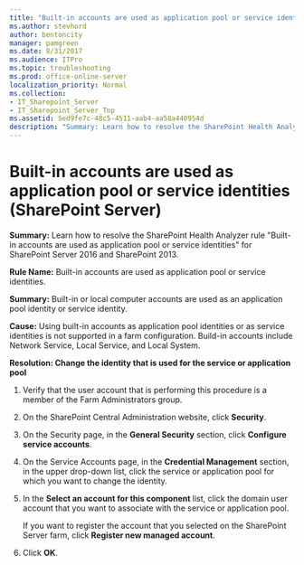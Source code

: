 ```yaml
---
title: "Built-in accounts are used as application pool or service identities (SharePoint Server)"
ms.author: stevhord
author: bentoncity
manager: pamgreen
ms.date: 8/31/2017
ms.audience: ITPro
ms.topic: troubleshooting
ms.prod: office-online-server
localization_priority: Normal
ms.collection:
- IT_Sharepoint_Server
- IT_Sharepoint_Server_Top
ms.assetid: 5ed9fe7c-48c5-4511-aab4-aa58a440954d
description: "Summary: Learn how to resolve the SharePoint Health Analyzer ruleBuilt-in accounts are used as application pool or service identitiesfor SharePoint Server 2016 and SharePoint 2013."
---
```


# Built-in accounts are used as application pool or service identities (SharePoint Server)

 **Summary:** Learn how to resolve the SharePoint Health Analyzer rule "Built-in accounts are used as application pool or service identities" for SharePoint Server 2016 and SharePoint 2013. 
  
 **Rule Name:** Built-in accounts are used as application pool or service identities. 
  
 **Summary:** Built-in or local computer accounts are used as an application pool identity or service identity. 
  
 **Cause:** Using built-in accounts as application pool identities or as service identities is not supported in a farm configuration. Build-in accounts include Network Service, Local Service, and Local System. 
  
 **Resolution: Change the identity that is used for the service or application pool**
  
1. Verify that the user account that is performing this procedure is a member of the Farm Administrators group.
    
2. On the SharePoint Central Administration website, click **Security**. 
    
3. On the Security page, in the **General Security** section, click **Configure service accounts**. 
    
4. On the Service Accounts page, in the **Credential Management** section, in the upper drop-down list, click the service or application pool for which you want to change the identity. 
    
5. In the **Select an account for this component** list, click the domain user account that you want to associate with the service or application pool. 
    
    If you want to register the account that you selected on the SharePoint Server farm, click **Register new managed account**.
    
6. Click **OK**.
    

